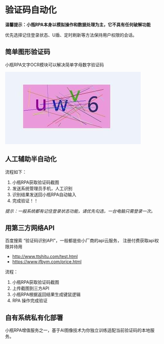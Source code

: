 # 验证码自动化

**温馨提示：小瓶RPA本身以模拟操作和数据处理为主，它不具有任何破解功能**

优先选择记住登录状态、U盾、定时刷新等方法保持用户权限的会话。

## 简单图形验证码
   
小瓶RPA文字OCR模块可以解决简单字母数字验证码

![验证码示例](public/c36742f9fd8d17614f293302eab29d79.jpeg)

## 人工辅助半自动化

流程如下：

1. 小瓶RPA获取验证码截图
2. 发送系统管理员手机，人工识别 
3. 识别结果发送回小瓶RPA自动输入
4. 完成验证！！

*提示：一般系统都有记住登录状态功能，请优先勾选，一台电脑只需登录一次。*

## 用第三方网络API

百度搜索 “验证码识别API”，一般都是些小厂商的api云服务， 注册付费获取api权限并待用

- http://www.ttshitu.com/test.html
- https://www.jfbym.com/price.html

流程：

1. 小瓶RPA获取验证码截图
2. 上传截图到三方API
3. 小瓶RPA根据返回结果生成键鼠逻辑
4. RPA 操作完成验证

## 自有系统私有化部署

小瓶RPA增值服务之一，基于AI图像技术为你独立训练适配当前验证码的本地服务。